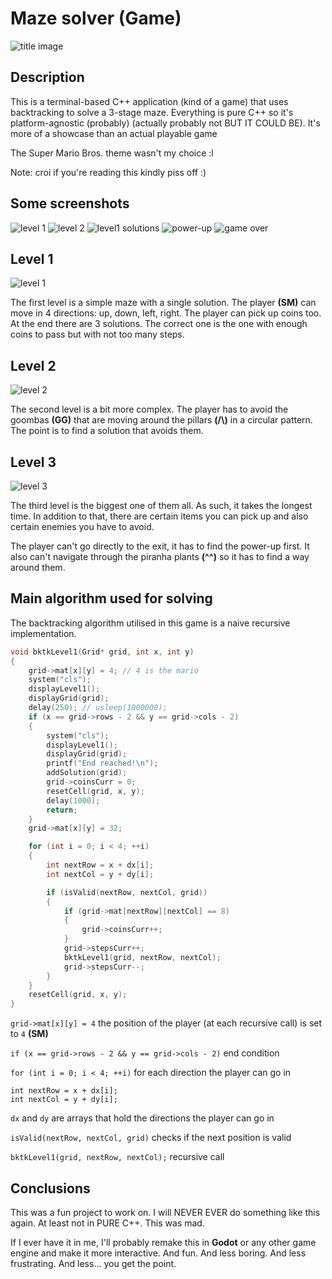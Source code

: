 # Maze solver (Game)

![title image](/images/title.png)

## Description

This is a terminal-based C++ application (kind of a game) that uses backtracking to solve a 3-stage maze.
Everything is pure C++ so it's platform-agnostic (probably) (actually probably not BUT IT COULD BE). 
It's more of a showcase than an actual playable game

The Super Mario Bros. theme wasn't my choice :l

Note: croi if you're reading this kindly piss off :)

## Some screenshots

![level 1](/images/level1.png)
![level 2](/images/level2.png)
![level1 solutions](/images/level1_solutions.png)
![power-up](/images/powerup.png)
![game over](/images/game_over.png)

## Level 1
![level 1](/images/level1.png)

The first level is a simple maze with a single solution. The player **(SM)** can move in 4 directions: up, down, left, right.
The player can pick up coins too.
At the end there are 3 solutions. The correct one is the one with enough coins to pass but with not too many steps.

## Level 2

![level 2](/images/level2.png)

The second level is a bit more complex. The player has to avoid the goombas **(GG)** that are moving around the pillars 
**(/\\)** in a circular pattern. The point is to find a solution that avoids them.

## Level 3

![level 3](/images/level3.png)

The third level is the biggest one of them all. As such, it takes the longest time. In addition to that, there are 
certain items you can pick up and also certain enemies you have to avoid. 

The player can't go directly to the exit, it has to find the power-up first. It also can't navigate through the piranha 
plants **(^^)** so it has to find a way around them.

## Main algorithm used for solving

The backtracking algorithm utilised in this game is a naive recursive implementation.

```cpp
void bktkLevel1(Grid* grid, int x, int y)
{
    grid->mat[x][y] = 4; // 4 is the mario
    system("cls");
    displayLevel1();
    displayGrid(grid);
    delay(250); // usleep(1000000);
    if (x == grid->rows - 2 && y == grid->cols - 2)
    {
        system("cls");
        displayLevel1();
        displayGrid(grid);
        printf("End reached!\n");
        addSolution(grid);
        grid->coinsCurr = 0;
        resetCell(grid, x, y);
        delay(1000);
        return;
    }
    grid->mat[x][y] = 32;

    for (int i = 0; i < 4; ++i)
    {
        int nextRow = x + dx[i];
        int nextCol = y + dy[i];

        if (isValid(nextRow, nextCol, grid))
        {
            if (grid->mat[nextRow][nextCol] == 8)
            {
                grid->coinsCurr++;
            }
            grid->stepsCurr++;
            bktkLevel1(grid, nextRow, nextCol);
            grid->stepsCurr--;
        }
    }
    resetCell(grid, x, y);
}
```

`grid->mat[x][y] = 4` the position of the player (at each recursive call) is set to `4` **(SM)**

`if (x == grid->rows - 2 && y == grid->cols - 2)` end condition

`for (int i = 0; i < 4; ++i)` for each direction the player can go in

```
int nextRow = x + dx[i];
int nextCol = y + dy[i];
```
`dx` and `dy` are arrays that hold the directions the player can go in

`isValid(nextRow, nextCol, grid)` checks if the next position is valid

`bktkLevel1(grid, nextRow, nextCol);` recursive call

## Conclusions

This was a fun project to work on. I will NEVER EVER do something like this again. At least not in PURE C++. This was 
mad. 

If I ever have it in me, I'll probably remake this in **Godot** or any other game engine and make it more interactive. 
And fun. And less boring. And less frustrating. And less... you get the point.

